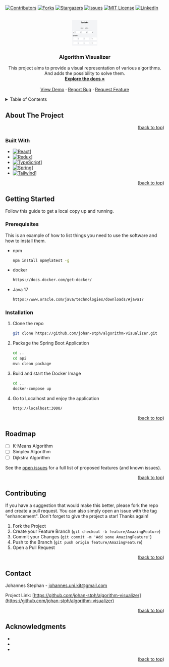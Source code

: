 <a name="readme-top"></a>


[![Contributors][contributors-shield]][contributors-url]
[![Forks][forks-shield]][forks-url]
[![Stargazers][stars-shield]][stars-url]
[![Issues][issues-shield]][issues-url]
[![MIT License][license-shield]][license-url]
[![LinkedIn][linkedin-shield]][linkedin-url]



<!-- PROJECT LOGO -->
<br />
<div align="center">
  <a href="https://github.com/johan-stph/algorithm-visualizer">
    <img src="images/simplex.png" alt="Logo" width="80" height="80">
  </a>

<h3 align="center">Algorithm Visualizer</h3>

  <p align="center">
    This project aims to provide a visual representation of various algorithms. And adds the possibility to solve them.
    <br />
    <a href="https://github.com/johan-stph/algorithm-visualizer"><strong>Explore the docs »</strong></a>
    <br />
    <br />
    <a href="https://github.com/johan-stph/algorithm-visualizer">View Demo</a>
    ·
    <a href="https://github.com/johan-stph/algorithm-visualizer/issues">Report Bug</a>
    ·
    <a href="https://github.com/johan-stph/algorithm-visualizer/issues">Request Feature</a>
  </p>
</div>



<!-- TABLE OF CONTENTS -->
<details>
  <summary>Table of Contents</summary>
  <ol>
    <li>
      <a href="#about-the-project">About The Project</a>
      <ul>
        <li><a href="#built-with">Built With</a></li>
      </ul>
    </li>
    <li>
      <a href="#getting-started">Getting Started</a>
      <ul>
        <li><a href="#prerequisites">Prerequisites</a></li>
        <li><a href="#installation">Installation</a></li>
      </ul>
    </li>
    <li><a href="#usage">Usage</a></li>
    <li><a href="#roadmap">Roadmap</a></li>
    <li><a href="#contributing">Contributing</a></li>
    <li><a href="#license">License</a></li>
    <li><a href="#contact">Contact</a></li>
    <li><a href="#acknowledgments">Acknowledgments</a></li>
  </ol>
</details>



<!-- ABOUT THE PROJECT -->
## About The Project
<p align="right">(<a href="#readme-top">back to top</a>)</p>



### Built With

* [![React][React.js]][React-url]]
* [![Redux][Redux]][Redux-url]]
* [![TypeScript][TypeScript]][TypeScript-url]]
* [![Spring][Spring]][Spring-url]]
* [![Tailwind][Tailwind]][Tailwind-url]]

<p align="right">(<a href="#readme-top">back to top</a>)</p>



<!-- GETTING STARTED -->
## Getting Started

Follow this guide to get a local copy up and running.

### Prerequisites

This is an example of how to list things you need to use the software and how to install them.
* npm
  ```sh
  npm install npm@latest -g
  ```
* docker
  ```sh
  https://docs.docker.com/get-docker/
  ```
* Java 17
  ```sh
  https://www.oracle.com/java/technologies/downloads/#java17
  ```

### Installation

1. Clone the repo
   ```sh
   git clone https://github.com/johan-stph/algorithm-visualizer.git
   ```

2. Package the Spring Boot Application
    ```sh
    cd ..
    cd api
    mvn clean package
    ```
3. Build and start the Docker Image
    ```sh
    cd ..
    docker-compose up
    ```
4. Go to Localhost and enjoy the application
    ```sh
    http://localhost:3000/
    ```


<p align="right">(<a href="#readme-top">back to top</a>)</p>



<!-- ROADMAP -->
## Roadmap

- [ ] K-Means Algorithm
- [ ] Simplex Algorithm
- [ ] Dijkstra Algorithm

See the [open issues](https://github.com/johan-stph/algorithm-visualizer/issues) for a full list of proposed features (and known issues).

<p align="right">(<a href="#readme-top">back to top</a>)</p>



<!-- CONTRIBUTING -->
## Contributing

If you have a suggestion that would make this better, please fork the repo and create a pull request. You can also simply open an issue with the tag "enhancement".
Don't forget to give the project a star! Thanks again!

1. Fork the Project
2. Create your Feature Branch (`git checkout -b feature/AmazingFeature`)
3. Commit your Changes (`git commit -m 'Add some AmazingFeature'`)
4. Push to the Branch (`git push origin feature/AmazingFeature`)
5. Open a Pull Request

<p align="right">(<a href="#readme-top">back to top</a>)</p>




<!-- CONTACT -->
## Contact

Johannes Stephan - johannes.uni.kit@gmail.com

Project Link: [https://github.com/johan-stph/algorithm-visualizer](https://github.com/johan-stph/algorithm-visualizer)

<p align="right">(<a href="#readme-top">back to top</a>)</p>



<!-- ACKNOWLEDGMENTS -->
## Acknowledgments

* []()
* []()
* []()

<p align="right">(<a href="#readme-top">back to top</a>)</p>



<!-- MARKDOWN LINKS & IMAGES -->
<!-- https://www.markdownguide.org/basic-syntax/#reference-style-links -->
[contributors-shield]: https://img.shields.io/github/contributors/johan-stph/algorithm-visualizer.svg?style=for-the-badge
[contributors-url]: https://github.com/johan-stph/algorithm-visualizer/graphs/contributors
[forks-shield]: https://img.shields.io/github/forks/johan-stph/algorithm-visualizer.svg?style=for-the-badge
[forks-url]: https://github.com/johan-stph/algorithm-visualizer/network/members
[stars-shield]: https://img.shields.io/github/stars/johan-stph/algorithm-visualizer.svg?style=for-the-badge
[stars-url]: https://github.com/johan-stph/algorithm-visualizer/stargazers
[issues-shield]: https://img.shields.io/github/issues/johan-stph/algorithm-visualizer.svg?style=for-the-badge
[issues-url]: https://github.com/johan-stph/algorithm-visualizer/issues
[license-shield]: https://img.shields.io/github/license/johan-stph/algorithm-visualizer.svg?style=for-the-badge
[license-url]: https://github.com/johan-stph/algorithm-visualizer/blob/master/LICENSE.txt
[linkedin-shield]: https://img.shields.io/badge/-LinkedIn-black.svg?style=for-the-badge&logo=linkedin&colorB=555
[linkedin-url]: https://linkedin.com/in/johannes-stephan-364103204
[product-screenshot]: images/screenshot.png
[React.js]: https://img.shields.io/badge/React-20232A?style=for-the-badge&logo=react&logoColor=61DAFB
[React-url]: https://reactjs.org/
[Spring]: https://img.shields.io/badge/Spring-6DB33F?style=for-the-badge&logo=spring&logoColor=white
[Spring-url]: https://spring.io/
[Tailwind]: https://img.shields.io/badge/Tailwind%20CSS-38B2AC?style=for-the-badge&logo=tailwind-css&logoColor=white
[Tailwind-url]: https://tailwindcss.com/
[TypeScript]: https://img.shields.io/badge/TypeScript-007ACC?style=for-the-badge&logo=typescript&logoColor=white
[TypeScript-url]: https://www.typescriptlang.org/
[Redux]: https://img.shields.io/badge/Redux-593D88?style=for-the-badge&logo=redux&logoColor=white
[Redux-url]: https://redux.js.org/
